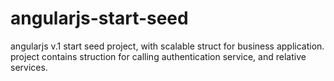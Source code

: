 # angularjs-start-seed
angularjs v.1 start seed project, with scalable struct for business application. project contains struction for calling authentication service, and relative services.
